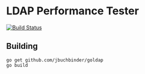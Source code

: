# LDAP Performance Tester

[![Build Status](https://secure.travis-ci.org/jbuchbinder/ldap-perf-test.png)](http://travis-ci.org/jbuchbinder/ldap-perf-test)

## Building

```
go get github.com/jbuchbinder/goldap
go build
```

